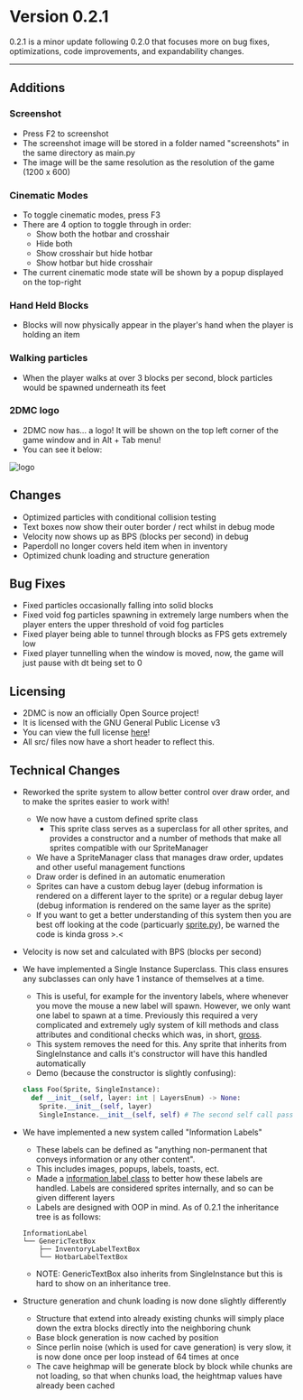 # Version 0.2.1

0.2.1 is a minor update following 0.2.0 that focuses more on bug fixes, optimizations, code improvements, and expandability changes.

---

## Additions

### Screenshot

- Press F2 to screenshot
- The screenshot image will be stored in a folder named "screenshots" in the same directory as main.py
- The image will be the same resolution as the resolution of the game (1200 x 600)

### Cinematic Modes

- To toggle cinematic modes, press F3
- There are 4 option to toggle through in order:
  - Show both the hotbar and crosshair
  - Hide both
  - Show crosshair but hide hotbar
  - Show hotbar but hide crosshair
- The current cinematic mode state will be shown by a popup displayed on the top-right

### Hand Held Blocks

- Blocks will now physically appear in the player's hand when the player is holding an item

### Walking particles

- When the player walks at over 3 blocks per second, block particles would be spawned underneath its feet

### 2DMC logo

- 2DMC now has... a logo! It will be shown on the top left corner of the game window and in Alt + Tab menu!
- You can see it below:

![logo](https://imgur.com/UNfSbHV.png)

## Changes

- Optimized particles with conditional collision testing
- Text boxes now show their outer border / rect whilst in debug mode
- Velocity now shows up as BPS (blocks per second) in debug
- Paperdoll no longer covers held item when in inventory
- Optimized chunk loading and structure generation

## Bug Fixes

- Fixed particles occasionally falling into solid blocks
- Fixed void fog particles spawning in extremely large numbers when the player enters the upper threshold of void fog particles
- Fixed player being able to tunnel through blocks as FPS gets extremely low
- Fixed player tunnelling when the window is moved, now, the game will just pause with dt being set to 0

## Licensing

- 2DMC is now an officially Open Source project!
- It is licensed with the GNU General Public License v3
- You can view the full license [here](LICENSE.md)!
- All src/ files now have a short header to reflect this.

## Technical Changes

- Reworked the sprite system to allow better control over draw order, and to make the sprites easier to work with!
  - We now have a custom defined sprite class
    - This sprite class serves as a superclass for all other sprites, and provides a constructor and a number of methods that make all sprites compatible with our SpriteManager
  - We have a SpriteManager class that manages draw order, updates and other useful management functions
  - Draw order is defined in an automatic enumeration
  - Sprites can have a custom debug layer (debug information is rendered on a different layer to the sprite) or a regular debug layer (debug information is rendered on the same layer as the sprite)
  - If you want to get a better understanding of this system then you are best off looking at the code (particuarly [sprite.py](src/sprite.py)), be warned the code is kinda gross >.<

- Velocity is now set and calculated with BPS (blocks per second)
- We have implemented a Single Instance Superclass. This class ensures any subclasses can only have 1 instance of themselves at a time.
  - This is useful, for example for the inventory labels, where whenever you move the mouse a new label will spawn. However, we only want one label to spawn at a time. Previously this required a very complicated and extremely ugly system of kill methods and class attributes and conditional checks which was, in short, [gross](https://github.com/DaNubCoding/2DMC/commit/21970ed4f93699bfecfa0e321f33f127ece247e4?diff=split#r70245084).
  - This system removes the need for this. Any sprite that inherits from SingleInstance and calls it's constructor will have this handled automatically
  - Demo (because the constructor is slightly confusing):

  ```python
  class Foo(Sprite, SingleInstance):
    def __init__(self, layer: int | LayersEnum) -> None:
      Sprite.__init__(self, layer)
      SingleInstance.__init__(self, self) # The second self call passes the instance to SingleInstance, the first is just a __init__ thing ¯\_(ツ)_/¯
  ```

- We have implemented a new system called "Information Labels"
  - These labels can be defined as "anything non-permanent that conveys information or any other content".
  - This includes images, popups, labels, toasts, ect.
  - Made a [information label class](src/information_label.py) to better how these labels are handled. Labels are considered sprites internally, and so can be given different layers
  - Labels are designed with OOP in mind. As of 0.2.1 the inheritance tree is as follows:

  ```InheritanceTree
  InformationLabel
  └── GenericTextBox
      ├── InventoryLabelTextBox
      └── HotbarLabelTextBox
  ```

  - NOTE: GenericTextBox also inherits from SingleInstance but this is hard to show on an inheritance tree.

- Structure generation and chunk loading is now done slightly differently
  - Structure that extend into already existing chunks will simply place down the extra blocks directly into the neighboring chunk
  - Base block generation is now cached by position
  - Since perlin noise (which is used for cave generation) is very slow, it is now done once per loop instead of 64 times at once
  - The cave heighmap will be generate block by block while chunks are not loading, so that when chunks load, the heightmap values have already been cached
